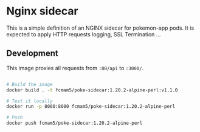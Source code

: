 # Nginx sidecar

This is a simple definition of an NGINX sidecar for pokemon-app pods. It is expected to apply HTTP requests logging, SSL Termination ...

## Development

This image proxies all requests from `:80/api` to `:3000/`.

```bash

# Build the image
docker build . -t fcmam5/poke-sidecar:1.20.2-alpine-perl:v1.1.0

# Test it locally
docker run -p 8080:8080 fcmam5/poke-sidecar:1.20.2-alpine-perl

# Push
docker push fcmam5/poke-sidecar:1.20.2-alpine-perl
```
